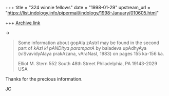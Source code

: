 +++
title = "324 winnie fellows"
date = "1998-01-29"
upstream_url = "https://list.indology.info/pipermail/indology/1998-January/010605.html"

+++
[Archive link](https://list.indology.info/pipermail/indology/1998-January/010605.html)

->
>Some information about gopAla zAstrI may be found in the second part of
>*kAzI kI pANDitya paramparA* by baladeva upAdhyAya (viSvavidyAlaya
>prakAzana, vAraNasI, 1983) on pages 155 ka-156 ka.
>
>
>Elliot M. Stern
>552 South 48th Street
>Philadelphia, PA 19143-2029
>USA

Thanks for the precious information.

JC




